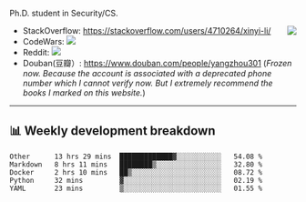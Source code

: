 Ph.D. student in Security/CS.

<img align="right" src="https://github-readme-stats.vercel.app/api?username=li-xin-yi&count_private=true&show_icons=true&hide_title=true&theme=tokyonight" />

- StackOverflow: https://stackoverflow.com/users/4710264/xinyi-li/
- CodeWars: [![](https://www.codewars.com/users/xy-li/badges/micro)](https://www.codewars.com/users/xy-li/)
- Reddit: [![](https://img.shields.io/reddit/user-karma/combined/xy-li?style=social)](https://www.reddit.com/user/xy-li/)
- Douban(豆瓣）: https://www.douban.com/people/yangzhou301  (*Frozen now. Because the account is associated with a deprecated phone number which I cannot verify now. But I extremely recommend the books I marked on this website.*)

---

## 📊 Weekly development breakdown

<!--START_SECTION:waka-->
```text
Other      13 hrs 29 mins  █████████████▓░░░░░░░░░░░   54.08 % 
Markdown   8 hrs 11 mins   ████████▒░░░░░░░░░░░░░░░░   32.80 % 
Docker     2 hrs 10 mins   ██▒░░░░░░░░░░░░░░░░░░░░░░   08.72 % 
Python     32 mins         ▓░░░░░░░░░░░░░░░░░░░░░░░░   02.19 % 
YAML       23 mins         ▒░░░░░░░░░░░░░░░░░░░░░░░░   01.55 % 
```
<!--END_SECTION:waka-->
